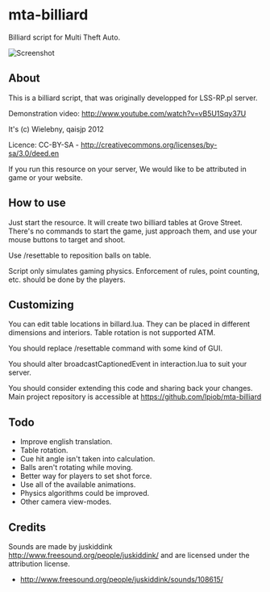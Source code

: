 mta-billiard
===========

Billiard script for Multi Theft Auto.

![Screenshot](http://i.imgur.com/6VEXP.png)

About
-----

This is a billiard script, that was originally developped for LSS-RP.pl server.

Demonstration video: http://www.youtube.com/watch?v=vB5U1Sqy37U


It's (c) Wielebny, qaisjp 2012

Licence: CC-BY-SA - http://creativecommons.org/licenses/by-sa/3.0/deed.en

If you run this resource on your server, We would like to be attributed in game or your website.


How to use
----------

Just start the resource. It will create two billiard tables at Grove Street.
There's no commands to start the game, just approach them, and use your
mouse buttons to target and shoot.

Use /resettable <number> to reposition balls on table.

Script only simulates gaming physics. Enforcement of rules, point counting, etc. should be done by the players.

Customizing
-----------

You can edit table locations in billard.lua. They can be placed in different
dimensions and interiors. Table rotation is not supported ATM.

You should replace /resettable command with some kind of GUI.

You should alter broadcastCaptionedEvent in interaction.lua to suit your server.

You should consider extending this code and sharing back your changes. Main project repository is accessible at https://github.com/lpiob/mta-billiard

Todo
----
- Improve english translation.
- Table rotation.
- Cue hit angle isn't taken into calculation.
- Balls aren't rotating while moving.
- Better way for players to set shot force.
- Use all of the available animations.
- Physics algorithms could be improved.
- Other camera view-modes.


Credits
-------

Sounds are made by juskiddink <http://www.freesound.org/people/juskiddink/> and are licensed under the attribution license.

- http://www.freesound.org/people/juskiddink/sounds/108615/



